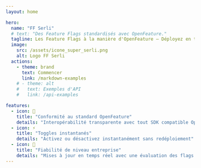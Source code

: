 ```yaml
---
layout: home

hero:
  name: "FF Serli"
  # text: "Des Feature Flags standardisés avec OpenFeature."
  tagline: Les Feature Flags à la manière d'OpenFeature – Déployez en toute confiance avec FF Serli.
  image:
    src: /assets/icone_super_serli.png
    alt: Logo FF Serli
  actions:
    - theme: brand
      text: Commencer
      link: /markdown-examples
    # - theme: alt
    #   text: Exemples d'API
    #   link: /api-examples

features:
  - icon: 🧩
    title: "Conformité au standard OpenFeature"
    details: "Interopérabilité transparente avec tout SDK compatible OpenFeature"
  - icon: ⚡
    title: "Toggles instantanés"
    details: "Activez ou désactivez instantanément sans redéploiement"
  - icon: 🏢
    title: "Fiabilité de niveau entreprise"
    details: "Mises à jour en temps réel avec une évaluation des flags à faible latence"
---
```

